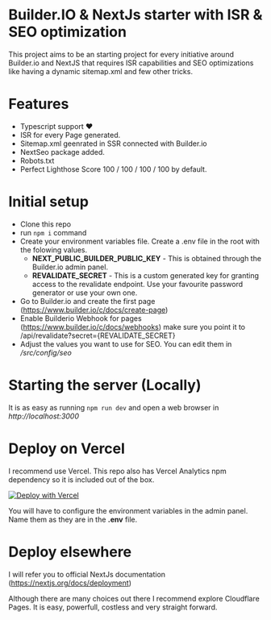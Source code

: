 # Builder.IO & NextJs starter with ISR & SEO optimization

This project aims to be an starting project for every initiative around Builder.io and NextJS that requires ISR capabilities and SEO optimizations like having a dynamic sitemap.xml and few other tricks.

# Features
- Typescript support ❤️
- ISR for every Page generated.
- Sitemap.xml geenrated in SSR connected with Builder.io
- NextSeo package added.
- Robots.txt
- Perfect Lighthose Score 100 / 100 / 100 / 100 by default.


# Initial setup

- Clone this repo
- run ```npm i``` command
- Create your environment variables file. Create a .env file in the root with the folowing values.
  - **NEXT_PUBLIC_BUILDER_PUBLIC_KEY** - This is obtained through the Builder.io admin panel.
  - **REVALIDATE_SECRET** - This is a custom generated key for granting access to the revalidate endpoint. Use your favourite password generator or use your own one.
- Go to Builder.io and create the first page (https://www.builder.io/c/docs/create-page)
- Enable Builderio Webhook for pages (https://www.builder.io/c/docs/webhooks) make sure you point it to /api/revalidate?secret={REVALIDATE_SECRET}
- Adjust the values you want to use for SEO. You can edit them in */src/config/seo*


# Starting the server (Locally)
It is as easy as running ```npm run dev``` and open a web browser in *http://localhost:3000*

# Deploy on Vercel
I recommend use Vercel. This repo also has Vercel Analytics npm dependency so it is included out of the box.

[![Deploy with Vercel](https://vercel.com/button)](https://vercel.com/new/clone?repository-url=https%3A%2F%2Fgithub.com%2FKenzitron%2Fbuilderio-nextjs-isr-seo-starter)

You will have to configure the environment variables in the admin panel. Name them as they are in the **.env** file.

# Deploy elsewhere
I will refer you to official NextJs documentation (https://nextjs.org/docs/deployment)

Although there are many choices out there I recommend explore Cloudflare Pages. It is easy, powerfull, costless and very straight forward.